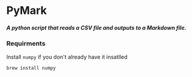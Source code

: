 # PyMark
##### A python script that reads a CSV file and outputs to a Markdown file.

### Requirments
Install `numpy` if you don't already have it insatlled

```
brew install numpy
```
